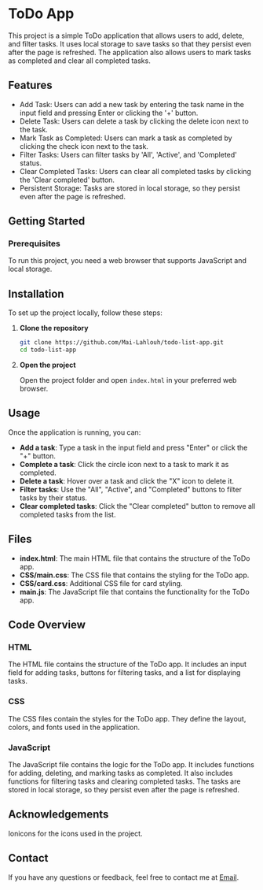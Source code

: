 # ToDo App

This project is a simple ToDo application that allows users to add, delete, and filter tasks. It uses local storage to save tasks so that they persist even after the page is refreshed. The application also allows users to mark tasks as completed and clear all completed tasks.

## Features
- Add Task: Users can add a new task by entering the task name in the input field and pressing Enter or clicking the '+' button.
- Delete Task: Users can delete a task by clicking the delete icon next to the task.
- Mark Task as Completed: Users can mark a task as completed by clicking the check icon next to the task.
- Filter Tasks: Users can filter tasks by 'All', 'Active', and 'Completed' status.
- Clear Completed Tasks: Users can clear all completed tasks by clicking the 'Clear completed' button.
- Persistent Storage: Tasks are stored in local storage, so they persist even after the page is refreshed.
  
## Getting Started
### Prerequisites
To run this project, you need a web browser that supports JavaScript and local storage.

## Installation
To set up the project locally, follow these steps:
1. **Clone the repository**

    ```bash
    git clone https://github.com/Mai-Lahlouh/todo-list-app.git
    cd todo-list-app
    ```

2. **Open the project**

    Open the project folder and open `index.html` in your preferred web browser.
   
## Usage

Once the application is running, you can:

- **Add a task**: Type a task in the input field and press "Enter" or click the "+" button.
- **Complete a task**: Click the circle icon next to a task to mark it as completed.
- **Delete a task**: Hover over a task and click the "X" icon to delete it.
- **Filter tasks**: Use the "All", "Active", and "Completed" buttons to filter tasks by their status.
- **Clear completed tasks**: Click the "Clear completed" button to remove all completed tasks from the list.

## Files
- **index.html**: The main HTML file that contains the structure of the ToDo app.
- **CSS/main.css**: The CSS file that contains the styling for the ToDo app.
- **CSS/card.css**: Additional CSS file for card styling.
- **main.js**: The JavaScript file that contains the functionality for the ToDo app.
  
## Code Overview
### HTML
The HTML file contains the structure of the ToDo app. It includes an input field for adding tasks, buttons for filtering tasks, and a list for displaying tasks.

### CSS
The CSS files contain the styles for the ToDo app. They define the layout, colors, and fonts used in the application.

### JavaScript
The JavaScript file contains the logic for the ToDo app. It includes functions for adding, deleting, and marking tasks as completed. It also includes functions for filtering tasks and clearing completed tasks. The tasks are stored in local storage, so they persist even after the page is refreshed.

## Acknowledgements
Ionicons for the icons used in the project.


## Contact
If you have any questions or feedback, feel free to contact me at [Email](mailto:nlahlouh09@gmail.com).
